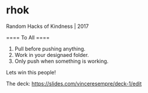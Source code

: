 # rhok
Random Hacks of Kindness | 2017

==== To All ====

1. Pull before pushing anything.
2. Work in your designaed folder.
3. Only push when something is working.

Lets win this people! 

The deck: https://slides.com/vinceresempre/deck-1/edit
